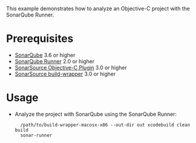 This example demonstrates how to analyze an Objective-C project with the SonarQube Runner.

Prerequisites
=============
* [SonarQube](http://www.sonarsource.org/downloads/) 3.6 or higher
* [SonarQube Runner](http://docs.codehaus.org/x/N4KxDQ) 2.0 or higher
* [SonarSource Objective-C Plugin](http://www.sonarsource.com/products/plugins/languages/objectivec/) 3.0 or higher
* [SonarSource build-wrapper](http://www.sonarsource.com/products/plugins/languages/objectivec/downloads/) 3.0 or higher

Usage
=====
* Analyze the project with SonarQube using the SonarQube Runner:

        /path/to/build-wrapper-macosx-x86 --out-dir out xcodebuild clean build
        sonar-runner

